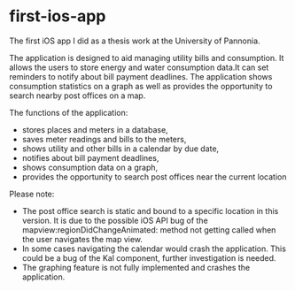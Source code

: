 first-ios-app
=============

The first iOS app I did as a thesis work at the University of Pannonia.

The application is designed to aid managing utility bills and consumption. It allows the users to store energy and water consumption data.It can set reminders to notify about bill payment deadlines. The application shows consumption statistics on a graph as well as provides the opportunity to search nearby post offices on a map.

The functions of the application:
- stores places and meters in a database,
- saves meter readings and bills to the meters,
- shows utility and other bills in a calendar by due date,
- notifies about bill payment deadlines,
- shows consumption data on a graph,
- provides the opportunity to search post offices near the current location

Please note:
- The post office search is static and bound to a specific location in this version. It is due to the possible iOS API bug of the mapview:regionDidChangeAnimated: method not getting called when the user navigates the map view.
- In some cases navigating the calendar would crash the application. This could be a bug of the Kal component, further investigation is needed.
- The graphing feature is not fully implemented and crashes the application.

